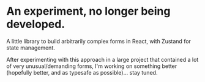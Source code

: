 # An experiment, no longer being developed. 

A little library to build arbitrarily complex forms in React, with  Zustand for state management.

After experimenting with this approach in a large project that contained a lot of very unusual/demanding forms, I'm working on something better (hopefully better, and as typesafe as possible)... stay tuned. 



